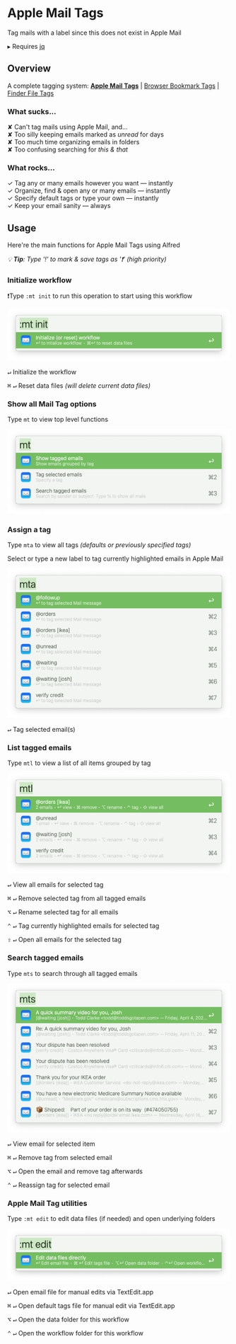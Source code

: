 # Apple Mail Tags

Tag mails with a label since this does not exist in Apple Mail

▸  Requires [jq](https://formulae.brew.sh/formula/jq)


## Overview
A complete tagging system:  **<u>Apple Mail Tags</u>** | [Browser Bookmark Tags](https://github.com/modrocko/browser-bookmark-tags-alfred-workflow) | [Finder File Tags](https://github.com/modrocko/finder-file-tags-alfred-workflow)

### What sucks...

✘  Can't tag mails using Apple Mail, and...  
✘  Too silly keeping emails marked as *unread* for days  
✘  Too much time organizing emails in folders  
✘  Too confusing searching for *this & that*

### What rocks...

✓  Tag any or many emails however you want — instantly  
✓  Organize, find & open any or many emails — instantly  
✓  Specify default tags or type your own — instantly  
✓  Keep your email sanity — always

## Usage

Here're the main functions for Apple Mail Tags using Alfred

*💡 **Tip**: Type '!' to mark & save tags as '❗' (high priority)*  

### Initialize workflow

❗Type `:mt init` to run this operation to start using this workflow

![](assets/mt-init.png)     

<kbd>↵</kbd> Initialize the workflow

<kbd>⌘</kbd> <kbd>↵</kbd> Reset data files *(will delete current data files)* 

### Show all Mail Tag options

Type `mt` to view top level functions

![](assets/mt.png) 

### Assign a tag

Type `mta` to view all tags *(defaults or previously specified tags)*

Select or type a new label to tag currently highlighted emails in Apple Mail

![image-20250418043806942](assets/mta.png)     

<kbd>↵</kbd> Tag selected email(s)

### List tagged emails

Type `mtl` to view a list of all items grouped by tag

![](assets/mtl.png)  

<kbd>↵</kbd>  View all emails for selected tag

<kbd>⌘</kbd> <kbd>↵</kbd> Remove selected tag from all tagged emails

<kbd>⌥</kbd> <kbd>↵</kbd> Rename selected tag for all emails

<kbd>⌃</kbd> <kbd>↵</kbd> Tag currently highlighted emails for selected tag

<kbd>⇧</kbd> <kbd>↵</kbd> Open all emails for the selected tag

### Search tagged emails

Type `mts` to search through all tagged emails

![image-20250418110709013](assets/mts.png)  

<kbd>↵</kbd>  View email for selected item

<kbd>⌘</kbd> <kbd>↵</kbd> Remove tag from selected email

<kbd>⌥</kbd> <kbd>↵</kbd> Open the email and remove tag afterwards

<kbd>⌃</kbd> <kbd>↵</kbd> Reassign tag for selected email

### Apple Mail Tag utilities

Type `:mt edit` to edit data files (if needed) and open underlying folders

![image-20250418044544094](assets/mt-edit.png) 

<kbd>↵</kbd>  Open email file for manual edits via TextEdit.app

<kbd>⌘</kbd> <kbd>↵</kbd> Open default tags file for manual edit via TextEdit.app

<kbd>⌥</kbd> <kbd>↵</kbd> Open the data folder for this workflow

<kbd>⌃</kbd> <kbd>↵</kbd> Open the workflow folder for this workflow
